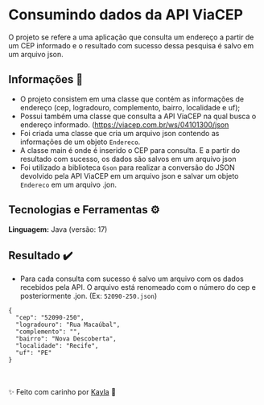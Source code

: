 
# Consumindo dados da API ViaCEP

O projeto se refere a uma aplicação que consulta um endereço a partir de um CEP informado e o resultado com sucesso dessa pesquisa é salvo em um arquivo json.

## Informações 📝
- O projeto consistem em uma classe que contém as informações de endereço (cep, logradouro, complemento, bairro, localidade e uf);
- Possui também uma classe que consulta a API ViaCEP na qual busca o endereço informado. (https://viacep.com.br/ws/04101300/json
- Foi criada uma classe que cria um arquivo json contendo as informações de um objeto `Endereco`.
- A classe main é onde é inserido o CEP para consulta. E a partir do resultado com sucesso, os dados são salvos em um arquivo json
- Foi utilizado a biblioteca `Gson` para realizar a conversão do JSON devolvido pela API ViaCEP em um arquivo json e salvar um objeto `Endereco` em um arquivo .jon.

## Tecnologias e Ferramentas ⚙️


**Linguagem:** Java (versão: 17)

## Resultado ✔️

- Para cada consulta com sucesso é salvo um arquivo com os dados recebidos pela API. O arquivo está renomeado com o número do cep e posteriormente .jon. (Ex: `52090-250.json`)

```
{
  "cep": "52090-250",
  "logradouro": "Rua Macaúbal",
  "complemento": "",
  "bairro": "Nova Descoberta",
  "localidade": "Recife",
  "uf": "PE"
}
```
<br>
<br>
✨ Feito com carinho por <a href="http://https://www.linkedin.com/in/kayla-deodato/"> Kayla</a> 💜
